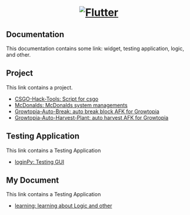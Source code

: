 <a href="https://www.python.org">
  <h1 align="center">
    <picture>
      <img alt="Flutter" src="https://www.python.org/static/img/python-logo.png">
    </picture>
  </h1>
</a>

## Documentation
This documentation contains some link: widget, testing application, logic, and other. 

## Project
This link contains a project.
- [CSGO-Hack-Tools: Script for csgo](https://github.com/kisahtegar/CSGO-Hack-Tools)
- [McDonalds: McDonalds system managements](https://github.com/kisahtegar/McDonalds)
- [Growtopia-Auto-Break: auto break block AFK for Growtopia](https://github.com/kisahtegar/Growtopia-Auto-Break)
- [Growtopia-Auto-Harvest-Plant: auto harvest AFK for Growtopia](https://github.com/kisahtegar/Growtopia-Auto-Harvest-Plant)
<!-- - []() -->

## Testing Application
This link contains a Testing Application
- [loginPy: Testing GUI](https://github.com/kisahtegar/loginPy)
<!-- - []() -->

## My Document
This link contains a Testing Application
- [learning: learning about Logic and other](https://github.com/kisahtegar/Python/tree/master/learning)
<!-- - []() -->

<!-- <img src="https://github.com/kisahtegar//blob/master/preview/1.jpg" width="200"> -->